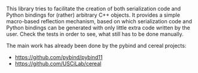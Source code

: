 This library tries to facilitate the creation of both serialization code and
Python bindings for (rather) arbitrary C++ objects.
It provides a simple macro-based reflection mechanism, based on which
serialization code and Python bindings can be generated with only little extra
code written by the user. Check the tests in order to see, what still has to be
done manually.

The main work has already been done by the pybind and cereal projects:
 * https://github.com/pybind/pybind11
 * https://github.com/USCiLab/cereal

